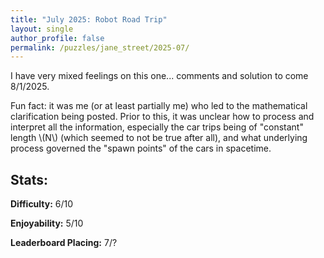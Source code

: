 ```yaml
---
title: "July 2025: Robot Road Trip"
layout: single
author_profile: false
permalink: /puzzles/jane_street/2025-07/
---
```


I have very mixed feelings on this one... comments and solution to come 8/1/2025.

Fun fact: it was me (or at least partially me) who led to the mathematical clarification being posted. Prior to this, it was unclear how to process and interpret all the information, especially the car trips being of "constant" length \\(N\\) (which seemed to not be true after all), and what underlying process governed the "spawn points" of the cars in spacetime.

## Stats:

**Difficulty:** 6/10

**Enjoyability:** 5/10

**Leaderboard Placing:** 7/?

<!-- ## The approach: -->

